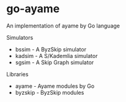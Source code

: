 # go-ayame
An implementation of ayame by Go language

Simulators

* bssim - A ByzSkip simulator
* kadsim - A S/Kademlia simulator
* sgsim - A Skip Graph simulator

Libraries

* ayame - Ayame modules by Go
* byzskip - ByzSkip modules
